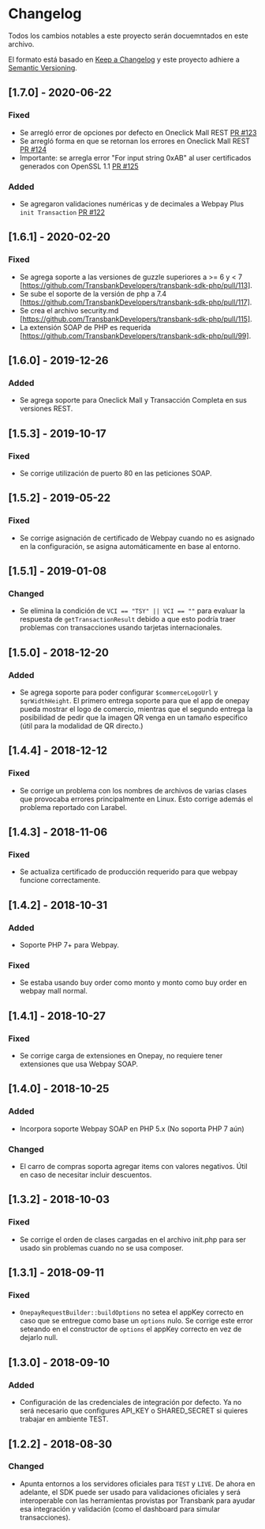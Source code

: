# Changelog
Todos los cambios notables a este proyecto serán docuemntados en este archivo.

El formato está basado en [Keep a Changelog](http://keepachangelog.com/en/1.0.0/)
y este proyecto adhiere a [Semantic Versioning](http://semver.org/spec/v2.0.0.html).

## [1.7.0] - 2020-06-22
### Fixed
- Se arregló error de opciones por defecto en Oneclick Mall REST [PR #123](https://github.com/TransbankDevelopers/transbank-sdk-php/pull/123)
- Se arregló forma en que se retornan los errores en Oneclick Mall REST [PR #124](https://github.com/TransbankDevelopers/transbank-sdk-php/pull/124)
- Importante: se arregla error "For input string 0xAB" al user certificados generados con OpenSSL 1.1 [PR #125](https://github.com/TransbankDevelopers/transbank-sdk-php/pull/125)

### Added
- Se agregaron validaciones numéricas y de decimales a Webpay Plus `init Transaction` [PR #122](https://github.com/TransbankDevelopers/transbank-sdk-php/pull/122)

## [1.6.1] - 2020-02-20
### Fixed
- Se agrega soporte a las versiones de guzzle superiores a >= 6 y < 7 [https://github.com/TransbankDevelopers/transbank-sdk-php/pull/113].
- Se sube el soporte de la versión de php a 7.4 [https://github.com/TransbankDevelopers/transbank-sdk-php/pull/117].
- Se crea el archivo security.md [https://github.com/TransbankDevelopers/transbank-sdk-php/pull/115].
- La extensión SOAP de PHP es requerida [https://github.com/TransbankDevelopers/transbank-sdk-php/pull/99].

## [1.6.0] - 2019-12-26
### Added
- Se agrega soporte para Oneclick Mall y Transacción Completa en sus versiones REST.

## [1.5.3] - 2019-10-17
### Fixed
- Se corrige utilización de puerto 80 en las peticiones SOAP.

## [1.5.2] - 2019-05-22
### Fixed
- Se corrige asignación de certificado de Webpay cuando no es asignado en la configuración, se asigna automáticamente en base al entorno.

## [1.5.1] - 2019-01-08
### Changed
- Se elimina la condición de `VCI == "TSY" || VCI == ""` para evaluar la respuesta de `getTransactionResult` debido a que
esto podría traer problemas con transacciones usando tarjetas internacionales.

## [1.5.0] - 2018-12-20
### Added
- Se agrega soporte para poder configurar `$commerceLogoUrl` y `$qrWidthHeight`. El primero entrega soporte para que el 
app de onepay pueda mostrar el logo de comercio, mientras que el segundo entrega la posibilidad de pedir que la imagen 
QR venga en un tamaño especifico (útil para la modalidad de QR directo.)

## [1.4.4] - 2018-12-12
### Fixed
- Se corrige un problema con los nombres de archivos de varias clases que provocaba errores principalmente en Linux. Esto corrige además el problema reportado con Larabel.

## [1.4.3] - 2018-11-06
### Fixed
- Se actualiza certificado de producción requerido para que webpay funcione correctamente.

## [1.4.2] - 2018-10-31
### Added
- Soporte PHP 7+ para Webpay.
### Fixed
- Se estaba usando buy order como monto y monto como buy order en webpay mall normal. 

## [1.4.1] - 2018-10-27
### Fixed
- Se corrige carga de extensiones en Onepay, no requiere tener extensiones que usa
Webpay SOAP.

## [1.4.0] - 2018-10-25
### Added
- Incorpora soporte Webpay SOAP en PHP 5.x (No soporta PHP 7 aún)
### Changed
- El carro de compras soporta agregar items con valores negativos. Útil en caso
de necesitar incluir descuentos.

## [1.3.2] - 2018-10-03
### Fixed
- Se corrige el orden de clases cargadas en el archivo init.php para ser usado sin problemas
cuando no se usa composer.

## [1.3.1] - 2018-09-11
### Fixed
- `OnepayRequestBuilder::buildOptions` no setea el appKey correcto en caso que se entregue como base
un `options` nulo. Se corrige este error seteando en el constructor de `options` el appKey
correcto en vez de dejarlo null.

## [1.3.0] - 2018-09-10
### Added
- Configuración de las credenciales de integración por defecto. Ya no será necesario que
configures API_KEY o SHARED_SECRET si quieres trabajar en ambiente TEST.

## [1.2.2] - 2018-08-30
### Changed
- Apunta entornos a los servidores oficiales para `TEST` y `LIVE`. De ahora en
adelante, el SDK puede ser usado para validaciones oficiales y será
interoperable con las herramientas provistas por Transbank para ayudar esa
integración y validación (como el dashboard para simular transacciones).
